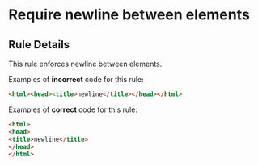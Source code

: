 # Require newline between elements

## Rule Details

This rule enforces newline between elements.

Examples of **incorrect** code for this rule:

<!-- prettier-ignore-start -->
```html
<html><head><title>newline</title></head></html>
```
<!-- prettier-ignore-end -->

Examples of **correct** code for this rule:

<!-- prettier-ignore-start -->
```html
<html>
<head>
<title>newline</title>
</head>
</html>
```
<!-- prettier-ignore-end -->

